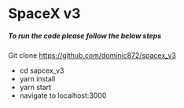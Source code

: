 # SpaceX v3


##### To run the code please follow the below steps
Git clone https://github.com/dominic872/spacex_v3
- cd sapcex_v3
- yarn install
- yarn start
- navigate to localhost:3000
